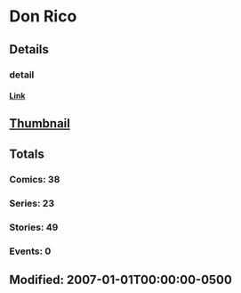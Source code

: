 # Don  Rico 
## Details
### detail
#### [Link](http://marvel.com/comics/creators/1447/don_rico?utm_campaign=apiRef&utm_source=225578a89fc76f3d20fbffda5d17a88d)
## [Thumbnail](http://i.annihil.us/u/prod/marvel/i/mg/a/10/4bb838679dae5.jpg)
## Totals
### Comics: 38
### Series: 23
### Stories: 49
### Events: 0
## Modified: 2007-01-01T00:00:00-0500